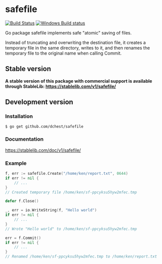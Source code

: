 # safefile

[![Build Status](https://travis-ci.org/dchest/safefile.svg)](https://travis-ci.org/dchest/safefile) [![Windows Build status](https://ci.appveyor.com/api/projects/status/owlifxeekg75t2ho?svg=true)](https://ci.appveyor.com/project/dchest/safefile)

Go package safefile implements safe "atomic" saving of files.

Instead of truncating and overwriting the destination file, it creates a
temporary file in the same directory, writes to it, and then renames the
temporary file to the original name when calling Commit.


Stable version
--------------

**A stable version of this package with commercial support is available
through StableLib: <https://stablelib.com/v1/safefile/>**


Development version
-------------------

### Installation

```
$ go get github.com/dchest/safefile
```

### Documentation

 <https://stablelib.com/doc/v1/safefile/>

### Example

```go
f, err := safefile.Create("/home/ken/report.txt", 0644)
if err != nil {
	// ...
}
// Created temporary file /home/ken/sf-ppcyksu5hyw2mfec.tmp

defer f.Close()

_, err = io.WriteString(f, "Hello world")
if err != nil {
	// ...
}
// Wrote "Hello world" to /home/ken/sf-ppcyksu5hyw2mfec.tmp

err = f.Commit()
if err != nil {
    // ...
}
// Renamed /home/ken/sf-ppcyksu5hyw2mfec.tmp to /home/ken/report.txt
```
